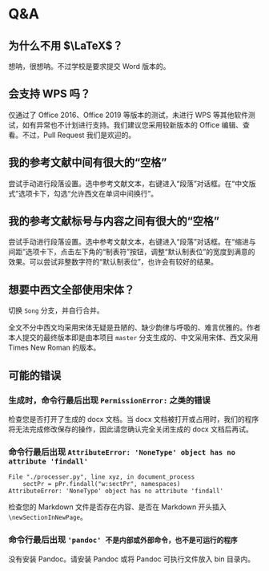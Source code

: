 # Q&A

## 为什么不用 $\LaTeX$？

想呐，很想呐。不过学校是要求提交 Word 版本的。

## 会支持 WPS 吗？

仅通过了 Office 2016、Office 2019 等版本的测试，未进行 WPS 等其他软件测试，如有异常也不计划进行支持。我们建议您采用较新版本的 Office 编辑、查看。不过，Pull Request 我们是欢迎的。

## 我的参考文献中间有很大的“空格”

尝试手动进行段落设置。选中参考文献文本，右键进入“段落”对话框。在“中文版式”选项卡下，勾选“允许西文在单词中间换行”。

## 我的参考文献标号与内容之间有很大的“空格”

尝试手动进行段落设置。选中参考文献文本，右键进入“段落”对话框。在“缩进与间距”选项卡下，点击左下角的“制表符”按钮，调整“默认制表位”的宽度到满意的效果。可以尝试非整数字符的“默认制表位”，也许会有较好的结果。

## 想要中西文全部使用宋体？

切换 `Song` 分支，并自行合并。

全文不分中西文均采用宋体无疑是丑陋的、缺少韵律与呼吸的、难言优雅的。作者本人提交的最终版本即是由本项目 `master` 分支生成的、中文采用宋体、西文采用 Times New Roman 的版本。

## 可能的错误

### 生成时，命令行最后出现 `PermissionError:` 之类的错误

检查您是否打开了生成的 docx 文档。当 docx 文档被打开或占用时，我们的程序将无法完成修改保存的操作，因此请您确认完全关闭生成的 docx 文档后再试。

### 命令行最后出现 `AttributeError: 'NoneType' object has no attribute 'findall'`

```
File "./processer.py", line xyz, in document_process
    sectPr = pPr.findall("w:sectPr", namespaces)
AttributeError: 'NoneType' object has no attribute 'findall'
```

检查您的 Markdown 文件是否存在内容、是否在 Markdown 开头插入 `\newSectionInNewPage`。

### 命令行最后出现 `'pandoc' 不是内部或外部命令，也不是可运行的程序`

没有安装 Pandoc。请安装 Pandoc 或将 Pandoc 可执行文件放入 bin 目录内。
